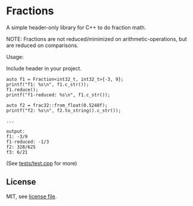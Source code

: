 # Fractions
A simple header-only library for C++ to do fraction math.

NOTE: Fractions are not reduced/minimized on arithmetic-operations, but are reduced on comparisons.

Usage:

Include header in your project.

```[cpp]
auto f1 = Fraction<int32_t, int32_t>{-3, 9};
printf("f1: %s\n", f1.c_str());
f1.reduce();
printf("f1-reduced: %s\n", f1.c_str());

auto f2 = frac32::from_float(0.5248f);
printf("f2: %s\n", f2.to_string().c_str());

...

output:
f1: -3/9
f1-reduced: -1/3
f2: 328/625
f3: 6/21
```

(See [tests/test.cpp](tests/test.cpp) for more)

## License
MIT, see [license file](LICENSE).